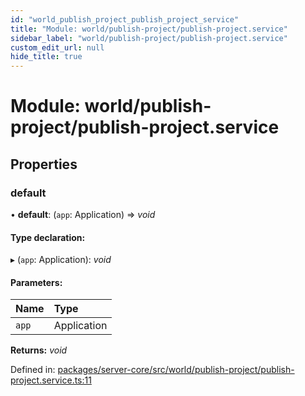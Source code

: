 ```yaml
---
id: "world_publish_project_publish_project_service"
title: "Module: world/publish-project/publish-project.service"
sidebar_label: "world/publish-project/publish-project.service"
custom_edit_url: null
hide_title: true
---
```


# Module: world/publish-project/publish-project.service

## Properties

### default

• **default**: (`app`: Application) => *void*

#### Type declaration:

▸ (`app`: Application): *void*

#### Parameters:

| Name | Type |
| :------ | :------ |
| `app` | Application |

**Returns:** *void*

Defined in: [packages/server-core/src/world/publish-project/publish-project.service.ts:11](https://github.com/xr3ngine/xr3ngine/blob/7e8e151f1/packages/server-core/src/world/publish-project/publish-project.service.ts#L11)
